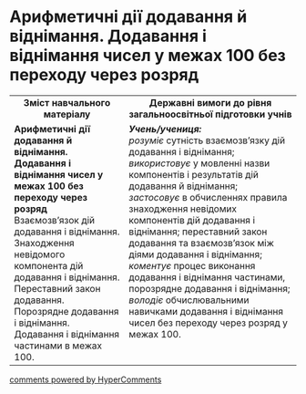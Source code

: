 <div id="hypercomments_widget" class="js-hypercomments-widget invisible"></div>

# Арифметичні дії додавання й віднімання. Додавання і віднімання чисел у межах 100  без переходу через розряд
<table>
  <tr>
    <td width="40%" align="center"><b>Зміст навчального матеріалу<b></td>
    <td width="60%" align="center"><b>Державні вимоги до рівня загальноосвітньої підготовки учнів</b></td>
  </tr>
  <tr>
    <td width="40%" style="vertical-align:top !important;"><b>Арифметичні дії додавання й віднімання. Додавання і віднімання чисел у межах 100  без переходу через розряд</b><br>
Взаємозв’язок дій додавання і віднімання.<br>
Знаходження невідомого компонента дій додавання і віднімання. <br>
Переставний закон додавання. <br>
Порозрядне додавання і віднімання.<br>
Додавання і віднімання частинами в межах 100.<br></td>
    <td width="60%" style="vertical-align:top !important;"><i><b>Учень/учениця:</b></i><br>
<i>розуміє</i> сутність взаємозв’язку дій додавання і віднімання;<br>
<i>використовує</i> у мовленні назви компонентів і результатів дій додавання й віднімання;<br>
<i>застосовує</i> в обчисленнях правила знаходження невідомих компонентів дій додавання і віднімання; переставний закон додавання та взаємозв’язок між діями додавання і віднімання;<br>
<i>коментує</i>  процес виконання додавання і віднімання частинами, порозрядне додавання і віднімання;<br>
<i>володіє</i> обчислювальними навичками додавання і віднімання чисел без переходу через розряд у межах 100.<br></td>
  </tr>
</table>

<div class="js-hypercomments-container">
    <a href="http://hypercomments.com" class="hc-link" title="comments widget">comments powered by HyperComments</a>
</div>